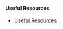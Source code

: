 #### Useful Resources
- [Useful Resources](https://github.com/geoffchisnall/Resources/blob/master/Useful%20Resources.md)

